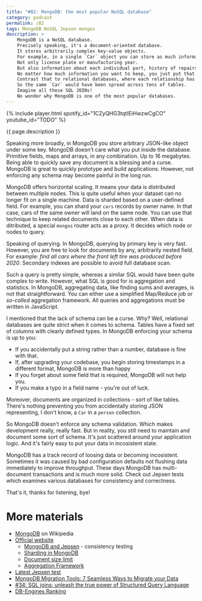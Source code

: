 ```yaml
---
title: "#82: MongoDB: the most popular NoSQL database"
category: podcast
permalink: /82
tags: MongoDB NoSQL Jepsen mongos
description: >
    MongoDB is a NoSQL database.
    Precisely speaking, it's a document-oriented database.
    It stores arbitrarily complex key-value objects.
    For example, in a single `Car` object you can store as much information as you want.
    Not only license plate or manufacturing year.
    But also information about each individual part, history of repairs, insurance and all owners.
    No matter how much information you want to keep, you just put that in a single, easily accessible document.
    Contrast that to relational databases, where each relationship has to be modelled as a separate table.
    So the same `Car` would have been spread across tens of tables.
    Imagine all these SQL JOINs!
    No wonder why MongoDB is one of the most popular databases.
---
```


{% include player.html spotify_id="1CZyQHG3tqtIEiHwzwCgCO" youtube_id="TODO" %}

{{ page.description }}

Speaking more broadly, in MongoDB you store arbitrary JSON-like object under some key.
MongoDB doesn't care what you put inside the database.
Primitive fields, maps and arrays, in any combination.
Up to 16 megabytes.
Being able to quickly save any document is a blessing and a curse.
MongoDB is great to quickly prototype and build applications.
However, not enforcing any schema may become painful in the long run.

MongoDB offers horizontal scaling.
It means your data is distributed between multiple nodes.
This is quite useful when your dataset can no longer fit on a single machine.
Data is sharded based on a user-defined field.
For example, you can shard your `cars` records by owner name.
In that case, cars of the same owner will land on the same node.
You can use that technique to keep related documents close to each other.
When data is ditributed, a special `mongos` router acts as a proxy.
It decides which node or nodes to query.

Speaking of querying.
In MongoDB, querying by primary key is very fast.
However, you are free to look for documents by any, arbitrarily nested field.
For example: _find all cars where the front left tire was produced before 2020_.
Secondary indexes are possible to avoid full database scan.

Such a query is pretty simple, whereas a similar SQL would have been quite complex to write.
However, what SQL is good for is aggregation and statistics.
In MongoDB, aggregating data, like finding sums and averages, is not that straightforward.
You can either use a simplified Map/Reduce job or _so-called_ aggregation framework.
All queries and aggregations must be written in JavaScript.

I mentioned that the lack of schema can be a curse.
Why?
Well, relational databases are quite strict when it comes to schema.
Tables have a fixed set of columns with clearly defined types.
In MongoDB enforcing your schema is up to you:

* If you accidentally put a string rather than a number, database is fine with that.
* If, after upgrading your codebase, you begin storing timestamps in a different format, MongoDB is more than happy
* If you forget about some field that is required, MongoDB will not help you.
* If you make a typo in a field name - you're out of luck.

Moreover, documents are organized in collections - sort of like tables.
There's nothing preventing you from accidentally storing JSON representing, I don't know, a `Car` in a `person` collection.

So MongoDB doesn't enforce any schema validation.
Which makes development really, really fast.
But in reality, you still need to maintain and document some sort of schema.
It's just scattered around your application logic.
And it's fairly easy to put your data in incosistent state.

MongoDB has a track record of loosing data or becoming incosistent.
Sometimes it was caused by bad configuration defaults not flushing data immediately to improve throughput.
These days MongoDB has multi-document transactions and is much more solid.
Check out Jepsen tests which examines various databases for consistency and correctness.

That's it, thanks for listening, bye!

# More materials

* [MongoDB](https://en.wikipedia.org/wiki/MongoDB) on Wikipedia
* [Official website](https://www.mongodb.com/)
    * [MongoDB and Jepsen](https://www.mongodb.com/jepsen) - consistency testing
    * [Sharding in MongoDB](https://www.mongodb.com/basics/sharding)
    * [Document size limit](https://www.mongodb.com/docs/manual/reference/limits/#bson-documents)
    * [Aggregation Framework](https://www.mongodb.com/developer/products/mongodb/aggregation-framework/)
* [Latest Jepsen test](http://jepsen.io/analyses/mongodb-4.2.6)
* [MongoDB Migration Tools: 7 Seamless Ways to Migrate your Data](https://hevodata.com/learn/mongodb-migration-tool/)
* [#34: SQL joins: unleash the true power of Structured Query Language](https://nurkiewicz.com/34)
* [DB-Engines Ranking](https://db-engines.com/en/ranking)
